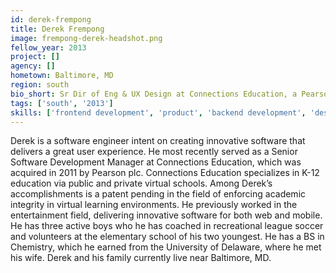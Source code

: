 ```yaml
---
id: derek-frempong
title: Derek Frempong
image: frempong-derek-headshot.png
fellow_year: 2013
project: []
agency: []
hometown: Baltimore, MD
region: south
bio_short: Sr Dir of Eng & UX Design at Connections Education, a Pearson Company. BS Chem. from U of Delaware. Patent Pending in Academic Integrity.
tags: ['south', '2013']
skills: ['frontend development', 'product', 'backend development', 'design', 'user experience']
---
```


Derek is a software engineer intent on creating innovative software that delivers a great user experience.  He most recently served as a Senior Software Development Manager at Connections Education, which was acquired in 2011 by Pearson plc.  Connections Education specializes in K-12 education via public and private virtual schools.  Among Derek’s accomplishments is a patent pending in the field of enforcing academic integrity in virtual learning environments.  He previously worked in the entertainment field, delivering innovative software for both web and mobile.  He has three active boys who he has coached in recreational league soccer and volunteers at the elementary school of his two youngest.  He has a BS in Chemistry, which he earned from the University of Delaware, where he met his wife.  Derek and his family currently live near Baltimore, MD.
